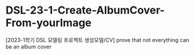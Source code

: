 # DSL-23-1-Create-AlbumCover-From-yourImage
[2023-1학기 DSL 모델링 프로젝트 생성모델/CV] prove that not everything can be an album cover
